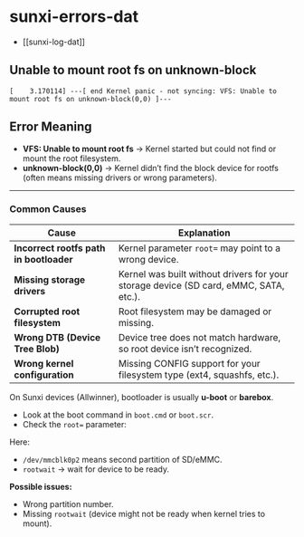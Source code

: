 
# sunxi-errors-dat

- [[sunxi-log-dat]]

## Unable to mount root fs on unknown-block


```
[    3.170114] ---[ end Kernel panic - not syncing: VFS: Unable to mount root fs on unknown-block(0,0) ]---
```


## **Error Meaning**
- **VFS: Unable to mount root fs** → Kernel started but could not find or mount the root filesystem.
- **unknown-block(0,0)** → Kernel didn’t find the block device for rootfs (often means missing drivers or wrong parameters).

---

### **Common Causes**

| Cause | Explanation |
|-------|-------------|
| **Incorrect rootfs path in bootloader** | Kernel parameter `root=` may point to a wrong device. |
| **Missing storage drivers** | Kernel was built without drivers for your storage device (SD card, eMMC, SATA, etc.). |
| **Corrupted root filesystem** | Root filesystem may be damaged or missing. |
| **Wrong DTB (Device Tree Blob)** | Device tree does not match hardware, so root device isn’t recognized. |
| **Wrong kernel configuration** | Missing CONFIG support for your filesystem type (ext4, squashfs, etc.). |

On Sunxi devices (Allwinner), bootloader is usually **u-boot** or **barebox**.

- Look at the boot command in `boot.cmd` or `boot.scr`.
- Check the `root=` parameter:

Here:
- `/dev/mmcblk0p2` means second partition of SD/eMMC.
- `rootwait` → wait for device to be ready.

**Possible issues:**
- Wrong partition number.
- Missing `rootwait` (device might not be ready when kernel tries to mount).

